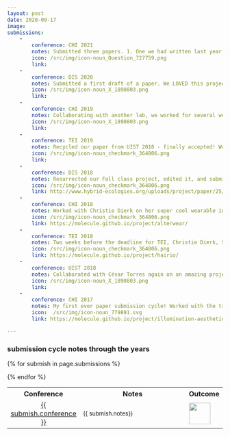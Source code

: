 ```yaml
---
layout: post
date: 2020-09-17
image:
submissions: 
    -
        conference: CHI 2021
        notes: Submitted three papers. 1. One we had written last year, then submitted with the wrong format to IMWUT and got desk-rejected. 2. The rejected DIS 2020 paper, significantly reworked. We completely changed the structure and re-wrote it three times in the week leading up to the deadline. We are SO proud of it and hope the reviewers love it as much as we do! 3. A paper from an amazing summer project lead by a fellow intern at Microsoft. Was asked if I wanted to contribute an hour and a half before the Abstract deadline...uh...yes???? So proud of what we made.
        icon: /src/img/icon-noun_Question_727759.png
        link:
    -
        conference: DIS 2020
        notes: Submitted a first draft of a paper. We LOVED this project and I think our love blinded us to the faults in our work. Rejected!
        icon: /src/img/icon-noun_X_1890803.png
        link:
    - 
        conference: CHI 2019
        notes: Collaborating with another lab, we worked for several weeks to design and construct an extremely elaborate and delicate user study setup for testing something very delicate, then ran 18 participants. Ok, *running* user studies isn't my favourite part (I do like it), *analyzing* user data is my favourite part. In total our lab submitted 6 papers, and all 6 were rejected. Ouch!
        icon: /src/img/icon-noun_X_1890803.png
        link: 
    -
        conference: TEI 2019
        notes: Recycled our paper from UIST 2018 - finally accepted! We did another user study to flesh out the world and expand our framework. I didn't help as much with this second round (mostly helped w the camera-ready and a bit with the video).
        icon: /src/img/icon-noun_checkmark_364806.png
        link:
    -
        conference: DIS 2018
        notes: Resurrected our Fall class project, edited it, and submitted it within 24 hours. We had no user study for this one, but I'm still very very proud of what we made. Honestly this has been the project that has most meta-impacted my research life. Read it and see if you can see why!
        icon: /src/img/icon-noun_checkmark_364806.png
        link: http://www.hybrid-ecologies.org/uploads/project/paper/25/Torres_et_al._-_2018_-_Guardians_of_Practice_A_Contextual_Inquiry_of_Fai.pdf
    -
        conference: CHI 2018
        notes: Worked with Christie Dierk on her super cool wearable interfaces. Lots of circuit building and another 1-hr user study (quickly becoming my favourite part).
        icon: /src/img/icon-noun_checkmark_364806.png
        link: https://molecule.github.io/project/alterwear/
    - 
        conference: TEI 2018
        notes: Two weeks before the deadline for TEI, Christie Dierk, Sarah Sterman and I decided to resurrect one of Christie's earlier CHI-rejected papers. We worked stupidly hard for two weeks, then got a week-long deadline extension from the organizers of TEI. This filled us with rage and loathing, energy which we redirected to completely restructure our paper and run a full user study.
        icon: /src/img/icon-noun_checkmark_364806.png
        link: https://molecule.github.io/project/hairio/
    -
        conference: UIST 2018
        notes: Collaborated with César Torres again on an amazing project I can't talk about, since it's been resurrected. Ran a user study approximately.....4 days before the deadline? This one was rough.
        icon: /src/img/icon-noun_X_1890803.png
        link:
    -
        conference: CHI 2017
        notes: My first ever paper submission cycle! Worked with the truly inspiring César Torres and his graduate student Jasper O'Leary. Joined the project maybe 3 weeks after moving back to the Bay Area from San Diego. Had NO idea of what was going on, but learned so much. Learned how to run user studies and analyze qualitative data. Also learned that I need to be more explicit about not being able to work past 9pm :)
        icon:  /src/img/icon-noun_779891.svg
        link: https://molecule.github.io/project/illumination-aesthetics/

---
```

<!-- 
X: /src/img/icon-noun_X_1890803.png>
Question mark: /src/img/icon-noun_Question_727759.png
Award: /src/img/icon-noun_779891.svg
Check mark: /src/img/icon-noun_checkmark_364806.png
-->

### submission cycle notes through the years

<table class='submissions' style="width:100%">
<tr class="submish">
    <th width="10%">Conference</th>
    <th width="80%">Notes</th>
    <th width="10%">Outcome</th>
</tr> <!-- end column def-->

{% for submish in page.submissions %}
<tr class="submish">
    <td align="center"><a href="{{ submish.link }}">{{ submish.conference }}</a></td>
    <td><small>{{ submish.notes}} </small></td>
    <td> <img src="{{ submish.icon }}" style="width:50px"/> </td>
    
</tr><!--end submish <td><a href="{{ submish.link }}">{{ submish.outcome }} </a></td>-->
{% endfor %}
</table> <!--end submission-->


